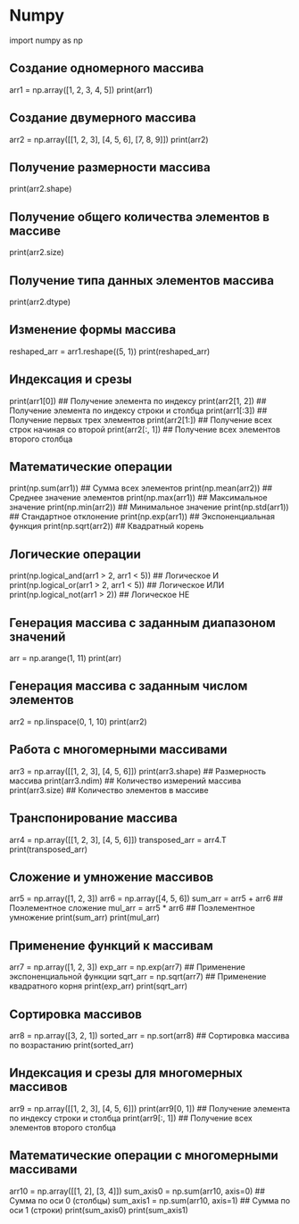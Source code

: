# Numpy

import numpy as np

## Создание одномерного массива
arr1 = np.array([1, 2, 3, 4, 5])
print(arr1)

## Создание двумерного массива
arr2 = np.array([[1, 2, 3], [4, 5, 6], [7, 8, 9]])
print(arr2)

## Получение размерности массива
print(arr2.shape)

## Получение общего количества элементов в массиве
print(arr2.size)

## Получение типа данных элементов массива
print(arr2.dtype)

## Изменение формы массива
reshaped_arr = arr1.reshape((5, 1))
print(reshaped_arr)

## Индексация и срезы
print(arr1[0])        ## Получение элемента по индексу
print(arr2[1, 2])     ## Получение элемента по индексу строки и столбца
print(arr1[:3])       ## Получение первых трех элементов
print(arr2[1:])       ## Получение всех строк начиная со второй
print(arr2[:, 1])     ## Получение всех элементов второго столбца

## Математические операции
print(np.sum(arr1))            ## Сумма всех элементов
print(np.mean(arr2))           ## Среднее значение элементов
print(np.max(arr1))            ## Максимальное значение
print(np.min(arr2))            ## Минимальное значение
print(np.std(arr1))            ## Стандартное отклонение
print(np.exp(arr1))            ## Экспоненциальная функция
print(np.sqrt(arr2))           ## Квадратный корень

## Логические операции
print(np.logical_and(arr1 > 2, arr1 < 5))     ## Логическое И
print(np.logical_or(arr1 > 2, arr1 < 5))      ## Логическое ИЛИ
print(np.logical_not(arr1 > 2))               ## Логическое НЕ

## Генерация массива с заданным диапазоном значений
arr = np.arange(1, 11)
print(arr)

## Генерация массива с заданным числом элементов
arr2 = np.linspace(0, 1, 10)
print(arr2)

## Работа с многомерными массивами
arr3 = np.array([[1, 2, 3], [4, 5, 6]])
print(arr3.shape)     ## Размерность массива
print(arr3.ndim)      ## Количество измерений массива
print(arr3.size)      ## Количество элементов в массиве

## Транспонирование массива
arr4 = np.array([[1, 2, 3], [4, 5, 6]])
transposed_arr = arr4.T
print(transposed_arr)

## Сложение и умножение массивов
arr5 = np.array([1, 2, 3])
arr6 = np.array([4, 5, 6])
sum_arr = arr5 + arr6       ## Поэлементное сложение
mul_arr = arr5 * arr6       ## Поэлементное умножение
print(sum_arr)
print(mul_arr)

## Применение функций к массивам
arr7 = np.array([1, 2, 3])
exp_arr = np.exp(arr7)       ## Применение экспоненциальной функции
sqrt_arr = np.sqrt(arr7)     ## Применение квадратного корня
print(exp_arr)
print(sqrt_arr)

## Сортировка массивов
arr8 = np.array([3, 2, 1])
sorted_arr = np.sort(arr8)       ## Сортировка массива по возрастанию
print(sorted_arr)

## Индексация и срезы для многомерных массивов
arr9 = np.array([[1, 2, 3], [4, 5, 6]])
print(arr9[0, 1])       ## Получение элемента по индексу строки и столбца
print(arr9[:, 1])       ## Получение всех элементов второго столбца

## Математические операции с многомерными массивами
arr10 = np.array([[1, 2], [3, 4]])
sum_axis0 = np.sum(arr10, axis=0)      ## Сумма по оси 0 (столбцы)
sum_axis1 = np.sum(arr10, axis=1)      ## Сумма по оси 1 (строки)
print(sum_axis0)
print(sum_axis1)

